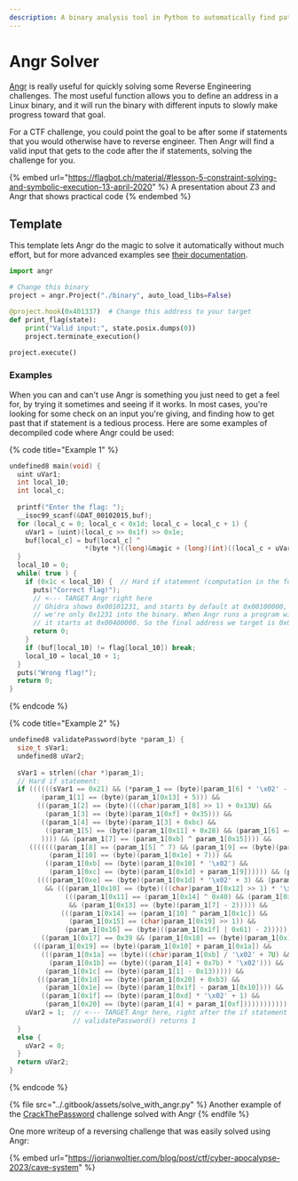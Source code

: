 ```yaml
---
description: A binary analysis tool in Python to automatically find paths to code
---
```


# Angr Solver

[Angr](https://github.com/angr/angr) is really useful for quickly solving some Reverse Engineering challenges. The most useful function allows you to define an address in a Linux binary, and it will run the binary with different inputs to slowly make progress toward that goal.&#x20;

For a CTF challenge, you could point the goal to be after some if statements that you would otherwise have to reverse engineer. Then Angr will find a valid input that gets to the code after the if statements, solving the challenge for you.&#x20;

{% embed url="https://flagbot.ch/material/#lesson-5-constraint-solving-and-symbolic-execution-13-april-2020" %}
A presentation about Z3 and Angr that shows practical code
{% endembed %}

## Template

This template lets Angr do the magic to solve it automatically without much effort, but for more advanced examples see [their documentation](https://docs.angr.io/examples).&#x20;

```python
import angr

# Change this binary
project = angr.Project("./binary", auto_load_libs=False)

@project.hook(0x401337)  # Change this address to your target
def print_flag(state):
    print("Valid input:", state.posix.dumps(0))
    project.terminate_execution()

project.execute()
```

### Examples

When you can and can't use Angr is something you just need to get a feel for, by trying it sometimes and seeing if it works. In most cases, you're looking for some check on an input you're giving, and finding how to get past that if statement is a tedious process. Here are some examples of decompiled code where Angr could be used:

{% code title="Example 1" %}
```c
undefined8 main(void) {
  uint uVar1;
  int local_10;
  int local_c;
  
  printf("Enter the flag: ");
  __isoc99_scanf(&DAT_00102015,buf);
  for (local_c = 0; local_c < 0x1d; local_c = local_c + 1) {
    uVar1 = (uint)(local_c >> 0x1f) >> 0x1e;
    buf[local_c] = buf[local_c] ^
                   *(byte *)((long)&magic + (long)(int)((local_c + uVar1 & 3) - uVar1));
  }
  local_10 = 0;
  while( true ) {
    if (0x1c < local_10) {  // Hard if statement (computation in the for() loop above)
      puts("Correct flag!");
      // <--- TARGET Angr right here
      // Ghidra shows 0x00101231, and starts by default at 0x00100000, meaning
      // we're only 0x1231 into the binary. When Angr runs a program with PIE enabled,
      // it starts at 0x00400000. So the final address we target is 0x00401231
      return 0;
    }
    if (buf[local_10] != flag[local_10]) break;
    local_10 = local_10 + 1;
  }
  puts("Wrong flag!");
  return 0;
}
```
{% endcode %}

{% code title="Example 2" %}
```c
undefined8 validatePassword(byte *param_1) {
  size_t sVar1;
  undefined8 uVar2;
  
  sVar1 = strlen((char *)param_1);
  // Hard if statement:
  if ((((((sVar1 == 0x21) && (*param_1 == (byte)(param_1[6] * '\x02' - 0x1d))) &&
        (param_1[1] == (byte)(param_1[0x13] + 5))) &&
       (((param_1[2] == (byte)(((char)param_1[8] >> 1) + 0x13U) &&
         (param_1[3] == (byte)(param_1[0xf] + 0x35))) &&
        ((param_1[4] == (byte)(param_1[3] + 0xbc) &&
         ((param_1[5] == (byte)(param_1[0x11] + 0x28) && (param_1[6] == (char)param_1[0x16] >> 1))))
        )))) && (param_1[7] == (param_1[0xb] ^ param_1[0x15]))) &&
     (((((((param_1[8] == (param_1[5] ^ 7) && (param_1[9] == (byte)(param_1[0xe] - 0x21))) &&
          (param_1[10] == (byte)(param_1[0x1e] + 7))) &&
         ((param_1[0xb] == (byte)(param_1[0x10] * '\x02') &&
          (param_1[0xc] == (byte)(param_1[0x1d] + param_1[9]))))) && (param_1[0xd] == 0x31)) &&
       ((((param_1[0xe] == (byte)(param_1[0x1d] * '\x02' + 3) && (param_1[0xf] == (*param_1 ^ 5)))
         && (((param_1[0x10] == (byte)(((char)param_1[0x12] >> 1) * '\x02') &&
              (((param_1[0x11] == (param_1[0x14] ^ 0x40) && (param_1[0x12] == (param_1[0x17] ^ 10)))
               && (param_1[0x13] == (byte)(param_1[7] - 2))))) &&
             (((param_1[0x14] == (param_1[10] ^ param_1[0x1c]) &&
               (param_1[0x15] == (char)param_1[0x19] >> 1)) &&
              (param_1[0x16] == (byte)((param_1[0x1f] | 0x61) - 2))))))) &&
        ((param_1[0x17] == 0x39 && (param_1[0x18] == (byte)(param_1[0x12] * '\x02'))))))) &&
      (((param_1[0x19] == (byte)(param_1[0x10] + param_1[0x1a]) &&
        (((param_1[0x1a] == (byte)((char)param_1[0xb] / '\x02' + 7U) &&
          (param_1[0x1b] == (byte)((param_1[4] + 0x7b) * '\x02'))) &&
         (param_1[0x1c] == (byte)(param_1[1] - 0x13))))) &&
       (((param_1[0x1d] == (byte)(param_1[0x20] + 0xb3) &&
         (param_1[0x1e] == (byte)(param_1[0x1f] - param_1[0x10]))) &&
        ((param_1[0x1f] == (byte)(param_1[0xd] * '\x02' + 1) &&
         (param_1[0x20] == (byte)(param_1[4] + param_1[0xf]))))))))))) {
    uVar2 = 1;  // <--- TARGET Angr here, right after the if statement when
                // validatePassword() returns 1
  }
  else {
    uVar2 = 0;
  }
  return uVar2;
}
```
{% endcode %}

{% file src="../.gitbook/assets/solve_with_angr.py" %}
Another example of the [CrackThePassword](https://ctftime.org/task/23067) challenge solved with Angr
{% endfile %}

One more writeup of a reversing challenge that was easily solved using Angr:

{% embed url="https://jorianwoltjer.com/blog/post/ctf/cyber-apocalypse-2023/cave-system" %}
